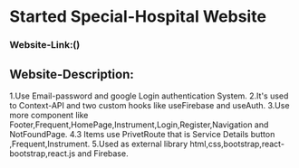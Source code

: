 # Started Special-Hospital Website

### Website-Link:()

## Website-Description:

1.Use Email-password and google Login authentication System.
2.It's used to Context-API and two custom hooks like useFirebase and useAuth.
3.Use more component like Footer,Frequent,HomePage,Instrument,Login,Register,Navigation and NotFoundPage.
4.3 Items use PrivetRoute that is Service Details button ,Frequent,Instrument.
5.Used as external library html,css,bootstrap,react-bootstrap,react.js and Firebase.



